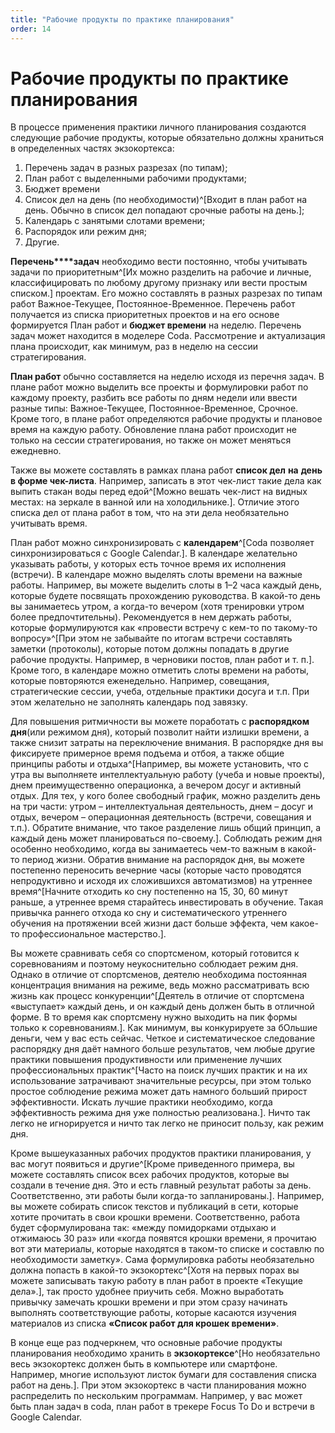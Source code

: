 ```yaml
---
title: "Рабочие продукты по практике планирования"
order: 14
---
```


# Рабочие продукты по практике планирования

В процессе применения практики личного планирования создаются следующие рабочие продукты, которые обязательно должны храниться в определенных частях экзокортекса:

1. Перечень задач в разных разрезах (по типам);
2. План работ с выделенными рабочими продуктами;
3. Бюджет времени
4. Список дел на день (по необходимости)^[Входит в план работ на день. Обычно в список дел попадают срочные работы на день.];
5. Календарь с занятыми слотами времени;
6. Распорядок или режим дня;
7. Другие.

**Перечень****задач** необходимо вести постоянно, чтобы учитывать задачи по приоритетным^[Их можно разделить на рабочие и личные, классифицировать по любому другому признаку или вести простым списком.] проектам. Его можно составлять в разных разрезах по типам работ Важное-Текущее, Постоянное-Временное. Перечень работ получается из списка приоритетных проектов и на его основе формируется План работ и **бюджет времени** на неделю. Перечень задач может находится в моделере Coda. Рассмотрение и актуализация плана происходит, как минимум, раз в неделю на сессии стратегирования.

**План работ** обычно составляется на неделю исходя из перечня задач. В плане работ можно выделить все проекты и формулировки работ по каждому проекту, разбить все работы по дням недели или ввести разные типы: Важное-Текущее, Постоянное-Временное, Срочное. Кроме того, в плане работ определяются рабочие продукты и плановое время на каждую работу. Обновление плана работ происходит не только на сессии стратегирования, но также он может меняться ежедневно.

Также вы можете составлять в рамках плана работ **список дел** **на** **день** **в форме чек-листа**. Например, записать в этот чек-лист такие дела как выпить стакан воды перед едой^[Можно вешать чек-лист на видных местах: на зеркале в ванной или на холодильнике.]. Отличие этого списка дел от плана работ в том, что на эти дела необязательно учитывать время.

План работ можно синхронизировать с **календарем**^[Coda позволяет синхронизироваться с Google Calendar.]. В календаре желательно указывать работы, у которых есть точное время их исполнения (встречи). В календаре можно выделять слоты времени на важные работы. Например, вы можете выделить слоты в 1–2 часа каждый день, которые будете посвящать прохождению руководства. В какой-то день вы занимаетесь утром, а когда-то вечером (хотя тренировки утром более предпочтительны). Рекомендуется в нем держать работы, которые формулируются как «провести встречу с кем-то по такому-то вопросу»^[При этом не забывайте по итогам встречи составлять заметки (протоколы), которые потом должны попадать в другие рабочие продукты. Например, в черновики постов, план работ и т. п.]. Кроме того, в календаре можно отметить слоты времени на работы, которые повторяются еженедельно. Например, совещания, стратегические сессии, учеба, отдельные практики досуга и т.п. При этом желательно не заполнять календарь под завязку.

Для повышения ритмичности вы можете поработать с **распорядком дня**(или режимом дня), который позволит найти излишки времени, а также снизит затраты на переключение внимания. В распорядке дня вы фиксируете примерное время подъема и отбоя, а также общие принципы работы и отдыха^[Например, вы можете установить, что с утра вы выполняете интеллектуальную работу (учеба и новые проекты), днем преимущественно операционка, а вечером досуг и активный отдых. Для тех, у кого более свободный график, можно разделить день на три части: утром – интеллектуальная деятельность, днем – досуг и отдых, вечером – операционная деятельность (встречи, совещания и т.п.). Обратите внимание, что такое разделение лишь общий принцип, а каждый день может планироваться по-своему.]. Соблюдать режим дня особенно необходимо, когда вы занимаетесь чем-то важным в какой-то период жизни. Обратив внимание на распорядок дня, вы можете постепенно переносить вечерние часы (которые часто проводятся непродуктивно и исходя их сложившихся автоматизмов) на утреннее время^[Начните отходить ко сну постепенно на 15, 30, 60 минут раньше, а утреннее время старайтесь инвестировать в обучение. Такая привычка раннего отхода ко сну и систематического утреннего обучения на протяжении всей жизни даст больше эффекта, чем какое-то профессиональное мастерство.].

Вы можете сравнивать себя со спортсменом, который готовится к соревнованиям и поэтому неукоснительно соблюдает режим дня. Однако в отличие от спортсменов, деятелю необходима постоянная концентрация внимания на режиме, ведь можно рассматривать всю жизнь как процесс конкуренции^[Деятель в отличие от спортсмена «выступает» каждый день, и он каждый день должен быть в отличной форме. В то время как спортсмену нужно выходить на пик формы только к соревнованиям.]. Как минимум, вы конкурируете за бОльшие деньги, чем у вас есть сейчас. Четкое и систематическое следование распорядку дня даёт намного больше результатов, чем любые другие практики повышения продуктивности или применение лучших профессиональных практик^[Часто на поиск лучших практик и на их использование затрачивают значительные ресурсы, при этом только простое соблюдение режима может дать намного больший прирост эффективности. Искать лучшие практики необходимо, когда эффективность режима дня уже полностью реализована.]. Ничто так легко не игнорируется и ничто так легко не приносит пользу, как режим дня.

Кроме вышеуказанных рабочих продуктов практики планирования, у вас могут появиться и другие^[Кроме приведенного примера, вы можете составлять список всех рабочих продуктов, которые вы создали в течение дня. Это и есть главный результат работы за день. Соответственно, эти работы были когда-то запланированы.]. Например, вы можете собирать список текстов и публикаций в сети, которые хотите прочитать в свои крошки времени. Соответственно, работа будет сформулирована так: «между помидорками отдыхаю и отжимаюсь 30 раз» или «когда появятся крошки времени, я прочитаю вот эти материалы, которые находятся в таком-то списке и составлю по необходимости заметку». Сама формулировка работы необязательно должна попасть в какой-то экзокортекс^[Хотя на первых порах вы можете записывать такую работу в план работ в проекте «Текущие дела».], так просто удобнее приучить себя. Можно выработать привычку замечать крошки времени и при этом сразу начинать выполнять соответствующие работы, которые касаются изучения материалов из списка **«Список работ для крошек времени»**.

В конце еще раз подчеркнем, что основные рабочие продукты планирования необходимо хранить в **экзокортексе**^[Но необязательно весь экзокортекс должен быть в компьютере или смартфоне. Например, многие используют листок бумаги для составления списка работ на день.]. При этом экзокортекс в части планирования можно распределить по нескольким программам. Например, у вас может быть план задач в coda, план работ в трекере Focus To Do и встречи в Google Calendar.